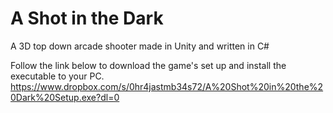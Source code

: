 # A Shot in the Dark
A 3D top down arcade shooter made in Unity and written in C#

Follow the link below to download the game's set up and install the executable to your PC.
https://www.dropbox.com/s/0hr4jastmb34s72/A%20Shot%20in%20the%20Dark%20Setup.exe?dl=0
